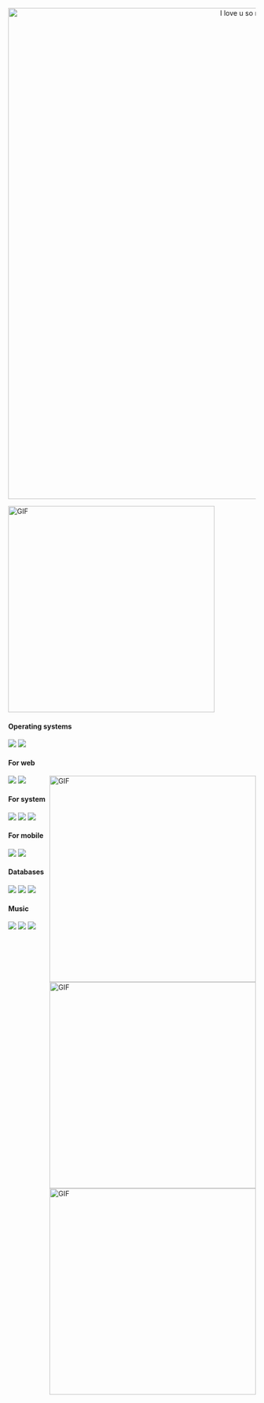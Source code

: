 <p align="center">
<img src="https://github.com/rcarmen-btc/rcarmen-btc/blob/main/riserlarenss.gif" alt="I love u so much, Anya!" title="I love u so much, Anya!" width="1000"  align="middle"/>
</p>
<img hight="400" width="420" alt="GIF" src="https://www.codewars.com/users/riserlarenss/badges/large"/>

<p>
<h4>Operating systems</h4>
<p>
<img src="https://img.shields.io/badge/Arch_Linux-1793D1?style=for-the-badge&logo=arch-linux&logoColor=white"/>
	
<img src="https://img.shields.io/badge/Android-3DDC84?style=for-the-badge&logo=android&logoColor=white"/>
</p>
<h4>For web</h4>
<p>
<img src="https://img.shields.io/badge/Python-3776AB?style=for-the-badge&logo=python&logoColor=white"/>

<img src="https://img.shields.io/badge/Django-092E20?style=for-the-badge&logo=django&logoColor=white"/>
	
<img hight="400" width="420" alt="GIF" align="right" src="https://leetcode.card.workers.dev/?username=rcarmen-btc"/>
</p>
<h4>For system</h4>
<p>
	
<img src="https://img.shields.io/badge/C-00599C?style=for-the-badge&logo=c&logoColor=white"/>
<img src="https://img.shields.io/badge/RUST-00599C?style=for-the-badge&logo=rust&logoColor=white"/>

<img hight="400" width="420" alt="GIF" align="right" src="https://github-readme-stats.vercel.app/api?username=rcarmen-btc&theme=dark&show_icons=true&hide_border=true"/>
<img src="https://img.shields.io/badge/C%2B%2B-00599C?style=for-the-badge&logo=c%2B%2B&logoColor=white"/>
</p>
<h4>For mobile</h4>
<p>
<img src="https://img.shields.io/badge/Dart-0175C2?style=for-the-badge&logo=dart&logoColor=white"/>

<img src="https://img.shields.io/badge/Flutter-02569B?style=for-the-badge&logo=flutter&logoColor=white"/>
</p>
<h4>Databases</h4>
<p>
<img src="https://img.shields.io/badge/MySQL-00000F?style=for-the-badge&logo=mysql&logoColor=white"/>
<img src="https://img.shields.io/badge/PostgreSQL-00599C?style=for-the-badge&logo=postgresql&logoColor=white"/>
		
<img hight="400" width="420" alt="GIF" align="right" src="http://github-readme-streak-stats.herokuapp.com?user=rcarmen-btc&theme=dark&date_format=M%20j%5B%2C%20Y%5D&hide_border=true"/>
	
<img src="https://img.shields.io/badge/MongoDB-4EA94B?style=for-the-badge&logo=mongodb&logoColor=white"/>
</p>
<h4>Music</h4>
<p>
<img src="https://img.shields.io/badge/SoundCloud-FF3300?style=for-the-badge&logo=soundcloud&logoColor=white"/>
<img src="https://img.shields.io/badge/YouTube_Music-FF0000?style=for-the-badge&logo=youtube-music&logoColor=white"/>
<img src="https://img.shields.io/badge/Spotify-1ED760?&style=for-the-badge&logo=spotify&logoColor=white"/>	
	
</p>

